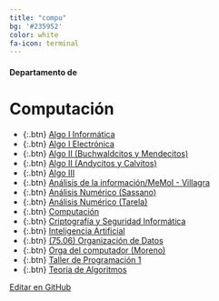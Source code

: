 ```yaml
---
title: "compu"
bg: '#235952'
color: white
fa-icon: terminal
---
```

#### Departamento de
# Computación

<!---
No poner los links de t.joinchat directamente,
>>>> NO USAR https://www.protectyourlinks.com/ <<<<
En lugar de https://t.me/joinchat/SaraSasasa-sa poner j/SaraSasasa-sa
-->

*  {:.btn} [Algo I Informática](j/A70cpFXTfQPaiUO5vsSJMQ)
*  {:.btn} [Algo I Electrónica](j/A70cpFfEMyrH_e1VSbbOmw)
*  {:.btn} [Algo II (Buchwaldcitos y Mendecitos)](j/A70cpEvxdpjEQgXUgTBgiw)
*  {:.btn} [Algo II (Andycitos y Calvitos)](j/A70cpFZAOK3JO-Wpsge1bg)
*  {:.btn} [Algo III](j/A70cpEWebHL3AD1l_SuIng)
*  {:.btn} [Análisis de la información/MeMoI - Villagra](j/FP2kuxhIGun-bf1yE6IZOQ)
*  {:.btn} [Análisis Numérico (Sassano)](j/NP4F9BwODH46vrDH3gAnwQ)
*  {:.btn} [Análisis Numérico (Tarela)](j/DMszTlJY8_KFm3NDHSNZWA)
*  {:.btn} [Computación](j/A70cpBejSAzul8jSGlpoOQ)
*  {:.btn} [Criptografía y Seguridad Informática](j/RtIFfhut_eS9uSPFcNf1Kw)
*  {:.btn} [Inteligencia Artificial](j/nGTXAdJC09hlZTgx)
*  {:.btn} [(75.06) Organización de Datos](j/IQ4_wRvx_n27Wf8KCJOsHQ)
*  {:.btn} [Orga del computador (Moreno)](j/CiRS_0Vrm9LUJVWBqQCNrw)
*  {:.btn} [Taller de Programación 1](j/A70cpBnwnhsSBnpw0QU89w)
*  {:.btn} [Teoría de Algoritmos](j/rhgD5pLf425hYWJh)

<span class="editongithub">
	<a href="{{site.github.repository_url}}/blob/master/{{page.path}}">
		<i class="fas fa-pen"></i> Editar en GitHub
	</a>
</span>
